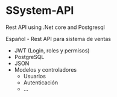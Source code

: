 # SSystem-API
Rest API using .Net core and Postgresql

Español - Rest API para sistema de ventas 
 - JWT (Login, roles y permisos)
 - PostgreSQL
 - JSON
 - Modelos y controladores
   - Usuarios
   - Autenticación
   - ...
